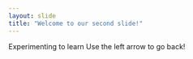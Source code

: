 ```yaml
---
layout: slide
title: "Welcome to our second slide!"
---
```

Experimenting to learn
Use the left arrow to go back!
